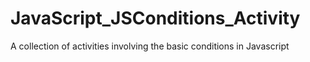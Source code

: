 # JavaScript_JSConditions_Activity
A collection of activities involving the basic conditions in Javascript
